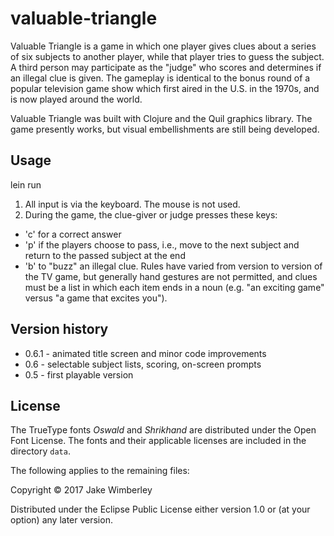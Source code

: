 # valuable-triangle

Valuable Triangle is a game in which one player gives clues about a series of
six subjects to another player, while that player tries to guess the subject. A
third person may participate as the "judge" who scores and determines if an
illegal clue is given. The gameplay is identical to the bonus round of a
popular television game show which first aired in the U.S. in the 1970s, and is
now played around the world.

Valuable Triangle was built with Clojure and the Quil graphics library. The
game presently works, but visual embellishments are still being developed.

## Usage

lein run

1. All input is via the keyboard. The mouse is not used.
1. During the game, the clue-giver or judge presses these keys:
* 'c' for a correct answer
* 'p' if the players choose to pass, i.e., move to the next subject and return to the passed subject at the end
* 'b' to "buzz" an illegal clue. Rules have varied from version to version of the TV game, but generally hand gestures are not permitted, and clues must be a list in which each item ends in a noun (e.g. "an exciting game" versus "a game that excites you").

## Version history

* 0.6.1 - animated title screen and minor code improvements
* 0.6 - selectable subject lists, scoring, on-screen prompts
* 0.5 - first playable version

## License

The TrueType fonts *Oswald* and *Shrikhand* are distributed under the Open Font License. The fonts and their applicable licenses are included in the directory
`data`.

The following applies to the remaining files:

Copyright © 2017 Jake Wimberley

Distributed under the Eclipse Public License either version 1.0 or (at
your option) any later version.
